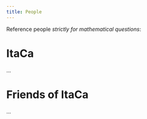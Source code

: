 ```yaml
---
title: People
---
```


Reference people _strictly for mathematical questions_:

# ItaCa

...

# Friends of ItaCa

...
